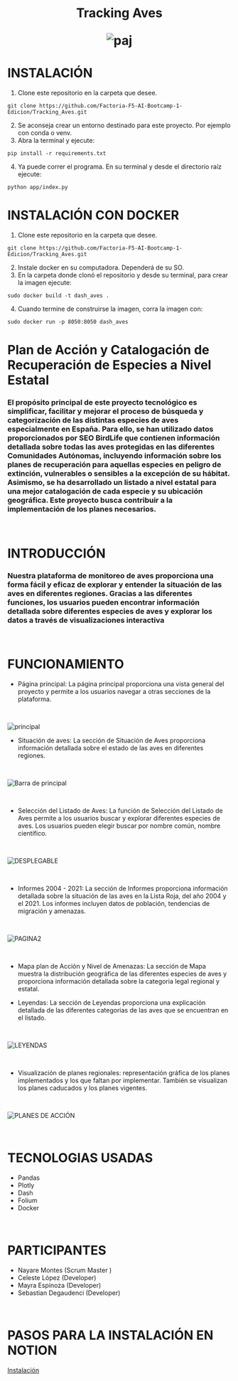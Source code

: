 <h1 align="center">
	<p align="center">Tracking Aves</p>


![paj](/img/pajarito.jpg)

# INSTALACIÓN

1. Clone este repositorio en la carpeta que desee.
```
git clone https://github.com/Factoria-F5-AI-Bootcamp-1-Edicion/Tracking_Aves.git
```
2. Se aconseja crear un entorno destinado para este proyecto. Por ejemplo con conda o venv.
3. Abra la terminal y ejecute:
```
pip install -r requirements.txt
```
4. Ya puede correr el programa. En su terminal y desde el directorio raíz ejecute:
```
python app/index.py
```

# INSTALACIÓN CON DOCKER

1. Clone este repositorio en la carpeta que desee.
```
git clone https://github.com/Factoria-F5-AI-Bootcamp-1-Edicion/Tracking_Aves.git
```
2. Instale docker en su computadora. Dependerá de su SO.
3. En la carpeta donde clonó el repositorio y desde su terminal, para crear la imagen ejecute:
```
sudo docker build -t dash_aves .
```
4. Cuando termine de construirse la imagen, corra la imagen con:
```
sudo docker run -p 8050:8050 dash_aves
```

# Plan de Acción y Catalogación de Recuperación de Especies a Nivel Estatal 

### El propósito principal de este proyecto tecnológico es simplificar, facilitar  y mejorar el proceso de búsqueda y categorización de las distintas especies de aves especialmente en España. Para ello, se han utilizado datos proporcionados por **SEO BirdLife** que contienen información detallada sobre todas las aves protegidas en las diferentes Comunidades Autónomas, incluyendo información sobre los planes de recuperación para aquellas especies en peligro de extinción, vulnerables o sensibles a la excepción de su hábitat. Asimismo, se ha desarrollado un listado a nivel estatal para una mejor catalogación de cada especie y su ubicación geográfica. Este proyecto busca contribuir a la implementación de los planes necesarios. 
<br>


# INTRODUCCIÓN 
### Nuestra plataforma de monitoreo de aves proporciona una forma fácil y eficaz de explorar y entender la situación de las aves en diferentes regiones. Gracias a las diferentes funciones, los usuarios pueden encontrar información detallada sobre diferentes especies de aves y explorar los datos a través de visualizaciones interactiva

<br>

# FUNCIONAMIENTO  

* Página principal: La página principal proporciona una vista general del proyecto y permite a los usuarios navegar a otras secciones de la plataforma.
<br>

![principal](img/portada.jpg)

* Situación de aves: La sección de Situación de Aves proporciona información detallada sobre el estado de las aves en diferentes regiones. 

<br>

![Barra de principal](img/barra_lateral.png)

<br>

* Selección del Listado de Aves: La función de Selección del Listado de Aves permite a los usuarios buscar y explorar diferentes especies de aves. Los usuarios pueden elegir buscar por nombre común, nombre científico.

<br>

![DESPLEGABLE](img/selector_aves.png)

<br>

* Informes 2004 - 2021: La sección de Informes proporciona información detallada sobre la situación de las aves en la Lista Roja, del año 2004 y el 2021. Los informes incluyen datos de población, tendencias de migración y amenazas.

<br>

![PAGINA2](img/pagina_aves.png)

<br>

* Mapa plan de Acción y Nivel de Amenazas: La sección de Mapa muestra la distribución geográfica de las diferentes especies de aves y proporciona información detallada sobre la categoria legal regional y estatal.

* Leyendas: La sección de Leyendas proporciona una explicación detallada de las diferentes categorias de las aves que se encuentran en el listado.

<br>

![LEYENDAS](img/selector_leyendas.png)

<br>

* Visualización de planes regionales: representación gráfica de los planes implementados y los que faltan por implementar. También se visualizan los planes caducados y los planes vigentes.

<br>

![PLANES DE ACCIÓN](img/mapa_planes.png)

<br>

# TECNOLOGIAS USADAS
* Pandas
* Plotly
* Dash
* Folium
* Docker

<br>

# PARTICIPANTES 

* Nayare Montes (Scrum Master )
* Celeste López (Developer)
* Mayra Espinoza (Developer)
* Sebastian Degaudenci (Developer)


<br>

# PASOS PARA LA INSTALACIÓN EN NOTION

[Instalación](https://alive-ambert-19d.notion.site/Dashboard-de-aves-en-peligro-de-extinci-n-a5dc40d007db4cfd975a9bd673a3dc0e)










